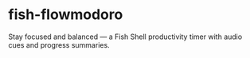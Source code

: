 # fish-flowmodoro
Stay focused and balanced — a Fish Shell productivity timer with audio cues and progress summaries.
